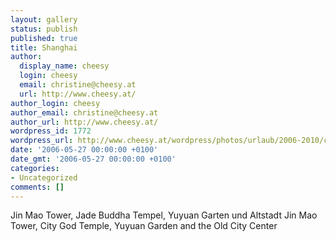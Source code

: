 ```yaml
---
layout: gallery
status: publish
published: true
title: Shanghai
author:
  display_name: cheesy
  login: cheesy
  email: christine@cheesy.at
  url: http://www.cheesy.at/
author_login: cheesy
author_email: christine@cheesy.at
author_url: http://www.cheesy.at/
wordpress_id: 1772
wordpress_url: http://www.cheesy.at/wordpress/photos/urlaub/2006-2010/china/shanghai/
date: '2006-05-27 00:00:00 +0100'
date_gmt: '2006-05-27 00:00:00 +0100'
categories:
- Uncategorized
comments: []
---
```

<!--:de-->Jin Mao Tower, Jade Buddha Tempel, Yuyuan Garten und Altstadt
<!--:--><!--:en-->Jin Mao Tower, City God Temple, Yuyuan Garden and the Old City Center
<!--:-->

